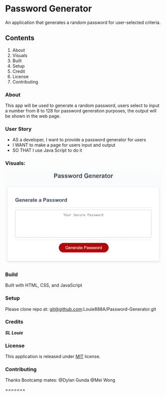 # Password Generator

An application that generates a random password for user-selected criteria.

## Contents

1. About
2. Visuals
3. Built
4. Setup
5. Credit
6. License
7. Contributing

### About

This app will be used to generate a random password, users select to input a number from 8 to 128 for password generation purposes, the output will be shown in the web page.

### User Story

- AS a developer, I want to provide a password generator for users
- I WANT to make a page for users input and output
- SO THAT I use Java Script to do it

### Visuals:

![Alt Screen Shot of Password Generator](/Image/Screen%20Shot%20for%20PG.png)

### Build

Built with HTML, CSS, and JavaScript

### Setup

Please clone repo at:
git@github.com:Louie888A/Password-Generator.git

### Credits

**_SL Louie_**

### License

This application is released under [MIT](/LICENSE) license.

### Contributing

Thanks Bootcamp mates:
@Dylan Gunda
@Mei Wong

=======
